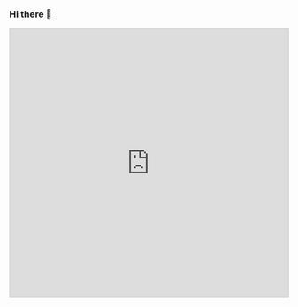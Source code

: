 ### Hi there 👋

<iframe src="https://animation.kumaleon.com/1076/?hash=0xc2ffc9c7d8466a0d75cd724843f2a3ae8b619ff74069a783eef40426b3a0d26d" width="595" height="485" frameborder="0" marginwidth="0" marginheight="0" scrolling="no" style="border:1px solid #CCC; border-width:1px; margin-bottom:5px; max-width: 100%;" loading="lazy" allowfullscreen> </iframe>

<!--
**yu23ki14/yu23ki14** is a ✨ _special_ ✨ repository because its `README.md` (this file) appears on your GitHub profile.

Here are some ideas to get you started:

- 🔭 I’m currently working on ...
- 🌱 I’m currently learning ...
- 👯 I’m looking to collaborate on ...
- 🤔 I’m looking for help with ...
- 💬 Ask me about ...
- 📫 How to reach me: ...
- 😄 Pronouns: ...
- ⚡ Fun fact: ...
-->
